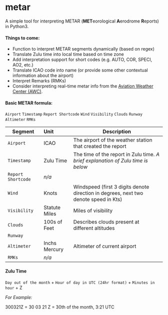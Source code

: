 # metar
A simple tool for interpreting METAR (**MET**eorological **A**erodrome **R**eports) in Python3.

#### Things to come:
* Function to interpret METAR segments dynamically (based on regex)
* Translate Zulu time into local time based on time zone
* Add interpretation support for short codes (e.g. AUTO, COR, SPECI, AO2, etc.)
* Translate ICAO code into name (or provide some other contextual information about the airport)
* Interpret Remarks (RMKs)
* Consider interpreting real-time metar info from the [Aviation Weather Center (AWC)](https://www.aviationweather.gov/metar).


#### Basic METAR formula:

`Airport` `Timestamp` `Report Shortcode` `Wind` `Visibility` `Clouds` `Runway` `Altimeter` `RMKs`

|Segment           |Unit          |Description
|------------------|:-------------|-----------
|`Airport`         |ICAO          |The airport of the weather station that created the report
|`Timestamp`       |Zulu Time     |The time of the report in Zulu time. _A brief explanation of Zulu time is below_
|`Report Shortcode`|_n/a_         |
|`Wind`            |Knots         |Windspeed (first 3 digits denote direction in degrees, next two denote speed in Kts)
|`Visibility`      |Statute Miles |Miles of visibility
|`Clouds`          |100s of Feet  |Describes clouds present at different altitudes
|`Runway`          |              |
|`Altimeter`       |Inchs Mercury |Altimeter of current airport
|`RMKs`            |_n/a_         |



#### Zulu Time

`Day out of the month` + `Hour of day in UTC (24hr format)` + `Minutes in hour` + Z

_For Example:_

300321Z = 30 03 21 Z = 30th of the month, 3:21 UTC
